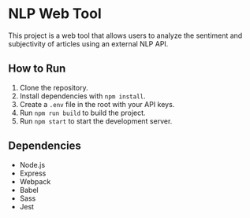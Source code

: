 # NLP Web Tool

This project is a web tool that allows users to analyze the sentiment and subjectivity of articles using an external NLP API.

## How to Run

1. Clone the repository.
2. Install dependencies with `npm install`.
3. Create a `.env` file in the root with your API keys.
4. Run `npm run build` to build the project.
5. Run `npm start` to start the development server.

## Dependencies

- Node.js
- Express
- Webpack
- Babel
- Sass
- Jest
